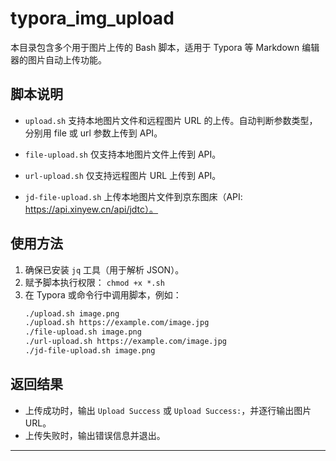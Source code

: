 # typora_img_upload

本目录包含多个用于图片上传的 Bash 脚本，适用于 Typora 等 Markdown 编辑器的图片自动上传功能。

## 脚本说明

- `upload.sh`
  支持本地图片文件和远程图片 URL 的上传。自动判断参数类型，分别用 file 或 url 参数上传到 API。

- `file-upload.sh`
  仅支持本地图片文件上传到 API。

- `url-upload.sh`
  仅支持远程图片 URL 上传到 API。

- `jd-file-upload.sh`
  上传本地图片文件到京东图床（API: https://api.xinyew.cn/api/jdtc）。

## 使用方法

1. 确保已安装 `jq` 工具（用于解析 JSON）。
2. 赋予脚本执行权限：
   `chmod +x *.sh`
3. 在 Typora 或命令行中调用脚本，例如：
   ```bash
   ./upload.sh image.png
   ./upload.sh https://example.com/image.jpg
   ./file-upload.sh image.png
   ./url-upload.sh https://example.com/image.jpg
   ./jd-file-upload.sh image.png
   ```

## 返回结果

- 上传成功时，输出 `Upload Success` 或 `Upload Success:`，并逐行输出图片 URL。
- 上传失败时，输出错误信息并退出。

---
